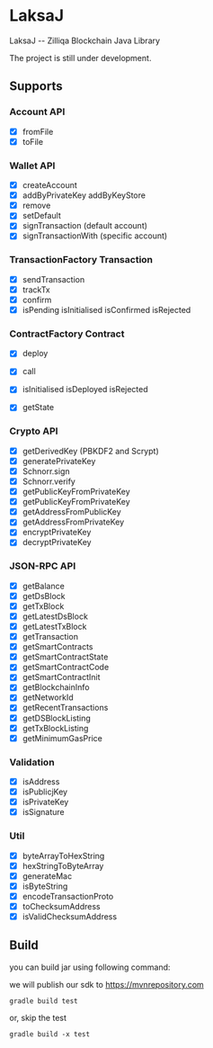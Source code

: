 # LaksaJ
LaksaJ -- Zilliqa Blockchain Java Library 

The project is still under development.

## Supports

### Account API

- [x] fromFile
- [x] toFile

### Wallet API

- [x] createAccount
- [x] addByPrivateKey addByKeyStore
- [x] remove
- [x] setDefault
- [x] signTransaction (default account)
- [x] signTransactionWith (specific account)

### TransactionFactory Transaction

- [x] sendTransaction
- [x] trackTx
- [x] confirm
- [x] isPending isInitialised isConfirmed isRejected

### ContractFactory Contract

- [x] deploy
- [x] call
- [x] isInitialised isDeployed isRejected
- [x] getState


### Crypto API

- [x] getDerivedKey (PBKDF2 and Scrypt)
- [x] generatePrivateKey
- [x] Schnorr.sign
- [x] Schnorr.verify
- [x] getPublicKeyFromPrivateKey
- [x] getPublicKeyFromPrivateKey
- [x] getAddressFromPublicKey
- [x] getAddressFromPrivateKey
- [x] encryptPrivateKey
- [x] decryptPrivateKey

### JSON-RPC API
- [x] getBalance
- [x] getDsBlock
- [x] getTxBlock
- [x] getLatestDsBlock
- [x] getLatestTxBlock
- [x] getTransaction
- [x] getSmartContracts
- [x] getSmartContractState
- [x] getSmartContractCode
- [x] getSmartContractInit
- [x] getBlockchainInfo
- [x] getNetworkId
- [x] getRecentTransactions
- [x] getDSBlockListing 
- [x] getTxBlockListing 
- [x] getMinimumGasPrice

### Validation

- [x] isAddress
- [x] isPublicjKey
- [x] isPrivateKey
- [x] isSignature

### Util

- [x] byteArrayToHexString
- [x] hexStringToByteArray
- [x] generateMac
- [x] isByteString
- [x] encodeTransactionProto
- [x] toChecksumAddress
- [x] isValidChecksumAddress

## Build 


you can build jar using following command:

we will publish our sdk to https://mvnrepository.com

```
gradle build test
```

or, skip the test

```
gradle build -x test
```




